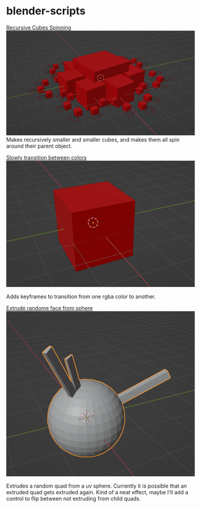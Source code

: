# blender-scripts

[Recursive Cubes Spinning](https://github.com/guyettenathanj/blender-scripts/blob/main/recursive-cube-animation.py)
![Sample Gif](https://github.com/guyettenathanj/blender-scripts/blob/main/images/recursive%20spinning%20cubes.gif)
Makes recursively smaller and smaller cubes, and makes them all spin around their parent object.

[Slowly transition between colors](https://github.com/guyettenathanj/blender-scripts/blob/main/color_changing_animation.py)\
![Gif](https://github.com/guyettenathanj/blender-scripts/blob/main/images/color%20transition.gif)


Adds keyframes to transition from one rgba color to another.

[Extrude randome face from sphere](https://github.com/guyettenathanj/blender-scripts/blob/main/extrude_random_faces_from_sphere.py)
![Gif](https://github.com/guyettenathanj/blender-scripts/blob/main/images/extrude.gif)

Extrudes a random quad from a uv sphere. Currently it is possible that an extruded quad gets extruded again. Kind of a neat effect, maybe I'll add a control to flip between not extruding from child quads.
